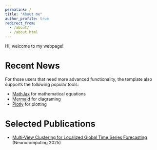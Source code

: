 ```yaml
---
permalink: /
title: "About me"
author_profile: true
redirect_from: 
  - /about/
  - /about.html
---
```


Hi, welcome to my webpage!

Recent News
======
For those users that need more advanced functionality, the template also supports the following popular tools:
- [MathJax](https://www.mathjax.org/) for mathematical equations
- [Mermaid](https://mermaid.js.org/) for diagraming
- [Plotly](https://plotly.com/javascript/) for plotting

Selected Publications
======
- [Multi-View Clustering for Localized Global Time Series Forecasting](https://doi.org/10.1016/j.neucom.2025.131183/) (Neurocomputing 2025)
